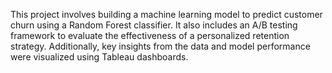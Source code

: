 This project involves building a machine learning model to predict customer churn using a Random Forest classifier. 
It also includes an A/B testing framework to evaluate the effectiveness of a personalized retention strategy. 
Additionally, key insights from the data and model performance were visualized using Tableau dashboards.
